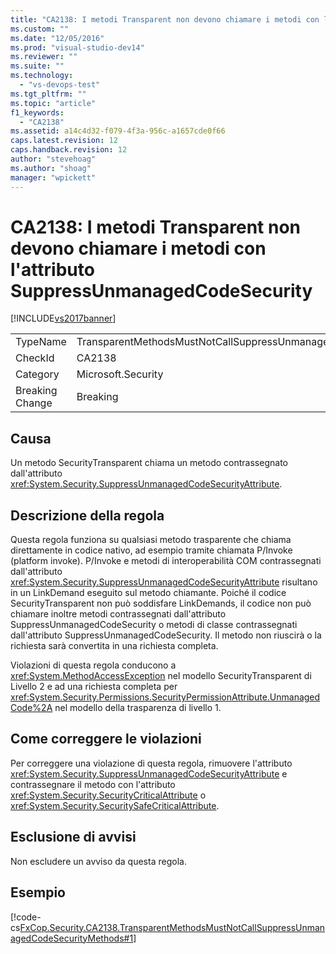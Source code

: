 ```yaml
---
title: "CA2138: I metodi Transparent non devono chiamare i metodi con l&#39;attributo SuppressUnmanagedCodeSecurity | Microsoft Docs"
ms.custom: ""
ms.date: "12/05/2016"
ms.prod: "visual-studio-dev14"
ms.reviewer: ""
ms.suite: ""
ms.technology: 
  - "vs-devops-test"
ms.tgt_pltfrm: ""
ms.topic: "article"
f1_keywords: 
  - "CA2138"
ms.assetid: a14c4d32-f079-4f3a-956c-a1657cde0f66
caps.latest.revision: 12
caps.handback.revision: 12
author: "stevehoag"
ms.author: "shoag"
manager: "wpickett"
---
```

# CA2138: I metodi Transparent non devono chiamare i metodi con l&#39;attributo SuppressUnmanagedCodeSecurity
[!INCLUDE[vs2017banner](../code-quality/includes/vs2017banner.md)]

|||  
|-|-|  
|TypeName|TransparentMethodsMustNotCallSuppressUnmanagedCodeSecurityMethods|  
|CheckId|CA2138|  
|Category|Microsoft.Security|  
|Breaking Change|Breaking|  
  
## Causa  
 Un metodo SecurityTransparent chiama un metodo contrassegnato dall'attributo <xref:System.Security.SuppressUnmanagedCodeSecurityAttribute>.  
  
## Descrizione della regola  
 Questa regola funziona su qualsiasi metodo trasparente che chiama direttamente in codice nativo, ad esempio tramite chiamata P\/Invoke \(platform invoke\).  P\/Invoke e metodi di interoperabilità COM contrassegnati dall'attributo <xref:System.Security.SuppressUnmanagedCodeSecurityAttribute> risultano in un LinkDemand eseguito sul metodo chiamante.  Poiché il codice SecurityTransparent non può soddisfare LinkDemands, il codice non può chiamare inoltre metodi contrassegnati dall'attributo SuppressUnmanagedCodeSecurity o metodi di classe contrassegnati dall'attributo SuppressUnmanagedCodeSecurity.  Il metodo non riuscirà o la richiesta sarà convertita in una richiesta completa.  
  
 Violazioni di questa regola conducono a <xref:System.MethodAccessException> nel modello SecurityTransparent di Livello 2 e ad una richiesta completa per <xref:System.Security.Permissions.SecurityPermissionAttribute.UnmanagedCode%2A> nel modello della trasparenza di livello 1.  
  
## Come correggere le violazioni  
 Per correggere una violazione di questa regola, rimuovere l'attributo <xref:System.Security.SuppressUnmanagedCodeSecurityAttribute> e contrassegnare il metodo con l'attributo <xref:System.Security.SecurityCriticalAttribute> o <xref:System.Security.SecuritySafeCriticalAttribute>.  
  
## Esclusione di avvisi  
 Non escludere un avviso da questa regola.  
  
## Esempio  
 [!code-cs[FxCop.Security.CA2138.TransparentMethodsMustNotCallSuppressUnmanagedCodeSecurityMethods#1](../code-quality/codesnippet/CSharp/ca2138-transparent-methods-must-not-call-methods-with-the-suppressunmanagedcodesecurity-attribute_1.cs)]